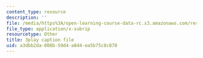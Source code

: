 ```yaml
---
content_type: resource
description: ''
file: /media/https%3A/open-learning-course-data-rc.s3.amazonaws.com/res-18-005-highlights-of-calculus-spring-2010/a3dbb2da008b59d4a844ea5b75c8c870_LgWFurXHX8U.vtt
file_type: application/x-subrip
resourcetype: Other
title: 3play caption file
uid: a3dbb2da-008b-59d4-a844-ea5b75c8c870
---
```

